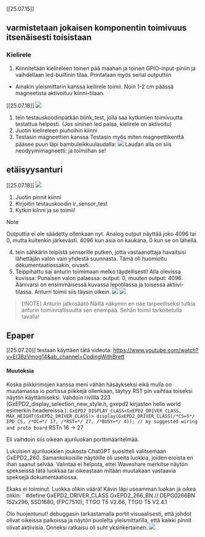 [[25.07.15]]

## varmistetaan jokaisen komponentin toimivuus itsenäisesti toisistaan

### Kielirele
1. Kiinnitetään kielireleen toinen pää maahan ja toinen GPIO-input-piniin ja vaihdellaan led-builtinin tilaa. Printataan myös serial outputtiin 
- Ainakin yleismittarin kanssa keilirele toimii. Noin 1-2 cm päässä magneetista aktivoituu kiinni-tilaan.

[[25.07.18]]
![](./attachments/IMG20250718194050.jpg||500)

1. tein testauskoodinpätkän blink_test, jolla saa kytkimien toimivuutta testattua helposti. (Jos sininen led palaa, kielirele on aktivoitu)
2. Juotin kielireleen piuhoihin kiinni
3. Testasin magneettien kanssa
Testasin myös miten magneettikenttä pääsee puun läpi bambuleikkuulaudalla:
![](./attachments/IMG20250718194119.jpg||500)
Laudan alla on siis neodyymimagneetti: ja toimiihan se!

## etäisyysanturi
[[25.07.18]]
 ![](./attachments/IMG20250718191820.jpg||500)
1. Juotin pinnit kiinni
2. Kirjoitin testauskoodin ir_sensor_test
3. Kytkin kiinni ja se toimii!

> [!NOTE]
> Outputtia ei ole säädetty ollenkaan nyt. Analog output näyttää joko 4096 tai 0, mutta kuitenkin järkevästi. 4096 kun asia on kaukana, 0 kun se on lähellä.

4. tein sähkärin teipistä sensorille putken, jotta vastaanottaja havaitsisi lähettäjän valon vain yhdestä suunnasta. Tämä oli huomioitu dokumentaatiossakin, oivasti. 
5. Teippihattu sai anturin toimimaan melko täydellisesti!
Alla olevissa kuvissa: Punaisen valon palaessa: output: 0, muuten output: 4096. Äänivarsi on ensimmäisessä kuvassa lepotilassa ja toisessa aktiivi-tilassa. Anturri toimii siis täysin oikein.
![](./attachments/IMG20250718205333.jpg||500)
![](./attachments/IMG20250718205340.jpg||500)

> [!NOTE] Anturin jatkosäätö
> Näillä näkymin en näe tarpeelliseksi tutkia anturin toiminnallisuutta sen enempää. Sehän toimii tarkoitetulla tavalla!

## Epaper
[[25.07.20]]
testaan käyttäen tätä videota: https://www.youtube.com/watch?v=El38zVmog14&ab_channel=CodingWithBrett

#### Muutoksia
Koska piikkirimojen kanssa meni vähän häsäykseksi eikä mulla oo muutamassa io portissa piikkejä ollenkaan, täytyy RST pin vaihtaa toiseksi näytön käyttämiseksi.
Vahdoin rivilllä 223 (GxEPD2_display_selection_new_style.h, gxepd2 kirjaston hello world esimerkin headereissa.): `GxEPD2_DISPLAY_CLASS<GxEPD2_DRIVER_CLASS, MAX_HEIGHT(GxEPD2_DRIVER_CLASS)> display(GxEPD2_DRIVER_CLASS(/*CS=5*/ EPD_CS, /*DC=*/ 17, /*RST=*/ 27, /*BUSY=*/ 4)); // my suggested wiring and proto board` RSTn 16 -> 27

Eli vaihdoin siis oikean ajuriluokan porttimääritelmää.

Lukuisien ajuriluokkien joukosta ChatGPT suositteli valitsemaan GxEPD2_260. Samankokoisille näytöille oli useita luokkia, joiden eroista en ihan saanut selvää. Valintaa ei helpota, ettei Waveshare merkitse näytön spekseissä tätä luokkaa tai oikeastaan mitään muutakaan vastaavia speksejä dokumentaatiossa.

Ekaks ei toiminut. Luokka olikin väärä! Kävin läpi useamman luokan ja oikea olikin: 
` #define GxEPD2_DRIVER_CLASS GxEPD2_266_BN // DEPG0266BN 152x296, SSD1680, (FPC7510), TTGO T5 V2.66, TTGO T5 V2.4.1

Olo huojentunut! debuggasin tarkastamalla portit visuaalisesti, että johdot olivat oikeissa paikoissa ja näytön puolelta yleismittarilla, että kaikki pinnit olivat aktiivisia. Onneksi ratkaisu oli suht yksinkertainen.
![](./attachments/IMG20250720140437.jpg|500)



